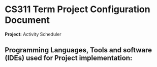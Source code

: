 # CS311 Term Project Configuration Document
<span><b>Project:</b> Activity Scheduler </span>
<h2>Programming Languages, Tools and software (IDEs) used for Project implementation: </h2>
